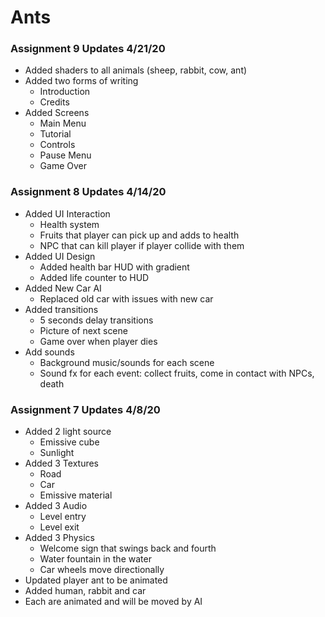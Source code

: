 # Ants
### Assignment 9 Updates 4/21/20
- Added shaders to all animals (sheep, rabbit, cow, ant)
- Added two forms of writing
  * Introduction
  * Credits
- Added Screens
  * Main Menu
  * Tutorial
  * Controls
  * Pause Menu
  * Game Over
### Assignment 8 Updates 4/14/20
- Added UI Interaction
  * Health system
  * Fruits that player can pick up and adds to health
  * NPC that can kill player if player collide with them
- Added UI Design
  * Added health bar HUD with gradient
  * Added life counter to HUD
- Added New Car AI
  * Replaced old car with issues with new car
- Added transitions
  * 5 seconds delay transitions
  * Picture of next scene
  * Game over when player dies
- Add sounds
  * Background music/sounds for each scene
  * Sound fx for each event: collect fruits, come in contact with NPCs, death
### Assignment 7 Updates 4/8/20
- Added 2 light source 
  * Emissive cube
  * Sunlight
- Added 3 Textures
  * Road
  * Car
  * Emissive material
- Added 3 Audio
  * Level entry 
  * Level exit
- Added 3 Physics
  * Welcome sign that swings back and fourth
  * Water fountain in the water 
  * Car wheels move directionally
- Updated player ant to be animated
- Added human, rabbit and car
- Each are animated and will be moved by AI
